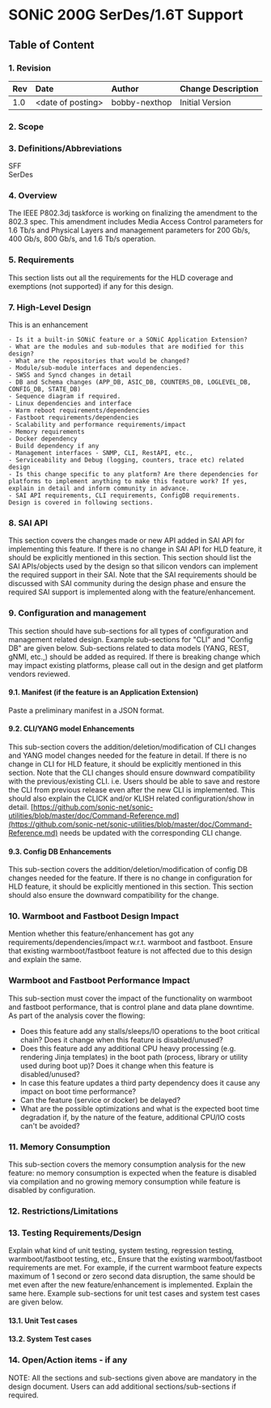 # SONiC 200G SerDes/1.6T Support

## Table of Content

### 1\. Revision

| Rev | Date | Author | Change Description |
| :---- | :---- | :---- | :---- |
| 1.0 | \<date of posting\> | bobby-nexthop | Initial Version |

### 2\. Scope

### 3\. Definitions/Abbreviations

SFF  
SerDes

### 

### 4\. Overview

The IEEE P802.3dj taskforce is working on finalizing the amendment to the 802.3 spec. This amendment includes Media Access Control parameters for 1.6 Tb/s and Physical Layers and management parameters for 200 Gb/s, 400 Gb/s, 800 Gb/s, and 1.6 Tb/s operation. 

### 5\. Requirements

This section lists out all the requirements for the HLD coverage and exemptions (not supported) if any for this design.

### 7\. High-Level Design

This is an enhancement 

```
- Is it a built-in SONiC feature or a SONiC Application Extension?
- What are the modules and sub-modules that are modified for this design?
- What are the repositories that would be changed?
- Module/sub-module interfaces and dependencies. 
- SWSS and Syncd changes in detail
- DB and Schema changes (APP_DB, ASIC_DB, COUNTERS_DB, LOGLEVEL_DB, CONFIG_DB, STATE_DB)
- Sequence diagram if required.
- Linux dependencies and interface
- Warm reboot requirements/dependencies
- Fastboot requirements/dependencies
- Scalability and performance requirements/impact
- Memory requirements
- Docker dependency
- Build dependency if any
- Management interfaces - SNMP, CLI, RestAPI, etc.,
- Serviceability and Debug (logging, counters, trace etc) related design
- Is this change specific to any platform? Are there dependencies for platforms to implement anything to make this feature work? If yes, explain in detail and inform community in advance.
- SAI API requirements, CLI requirements, ConfigDB requirements. Design is covered in following sections.
```

### 8\. SAI API

This section covers the changes made or new API added in SAI API for implementing this feature. If there is no change in SAI API for HLD feature, it should be explicitly mentioned in this section. This section should list the SAI APIs/objects used by the design so that silicon vendors can implement the required support in their SAI. Note that the SAI requirements should be discussed with SAI community during the design phase and ensure the required SAI support is implemented along with the feature/enhancement.

### 9\. Configuration and management

This section should have sub-sections for all types of configuration and management related design. Example sub-sections for "CLI" and "Config DB" are given below. Sub-sections related to data models (YANG, REST, gNMI, etc.,) should be added as required. If there is breaking change which may impact existing platforms, please call out in the design and get platform vendors reviewed.

#### 9.1. Manifest (if the feature is an Application Extension)

Paste a preliminary manifest in a JSON format.

#### 9.2. CLI/YANG model Enhancements

This sub-section covers the addition/deletion/modification of CLI changes and YANG model changes needed for the feature in detail. If there is no change in CLI for HLD feature, it should be explicitly mentioned in this section. Note that the CLI changes should ensure downward compatibility with the previous/existing CLI. i.e. Users should be able to save and restore the CLI from previous release even after the new CLI is implemented. This should also explain the CLICK and/or KLISH related configuration/show in detail. [https://github.com/sonic-net/sonic-utilities/blob/master/doc/Command-Reference.md](https://github.com/sonic-net/sonic-utilities/blob/master/doc/Command-Reference.md) needs be updated with the corresponding CLI change.

#### 9.3. Config DB Enhancements

This sub-section covers the addition/deletion/modification of config DB changes needed for the feature. If there is no change in configuration for HLD feature, it should be explicitly mentioned in this section. This section should also ensure the downward compatibility for the change.

### 10\. Warmboot and Fastboot Design Impact

Mention whether this feature/enhancement has got any requirements/dependencies/impact w.r.t. warmboot and fastboot. Ensure that existing warmboot/fastboot feature is not affected due to this design and explain the same.

### Warmboot and Fastboot Performance Impact

This sub-section must cover the impact of the functionality on warmboot and fastboot performance, that is control plane and data plane downtime. As part of the analysis cover the flowing:

- Does this feature add any stalls/sleeps/IO operations to the boot critical chain? Does it change when this feature is disabled/unused?  
- Does this feature add any additional CPU heavy processing (e.g. rendering Jinja templates) in the boot path (process, library or utility used during boot up)? Does it change when this feature is disabled/unused?  
- In case this feature updates a third party dependency does it cause any impact on boot time performance?  
- Can the feature (service or docker) be delayed?  
- What are the possible optimizations and what is the expected boot time degradation if, by the nature of the feature, additional CPU/IO costs can't be avoided?

### 11\. Memory Consumption

This sub-section covers the memory consumption analysis for the new feature: no memory consumption is expected when the feature is disabled via compilation and no growing memory consumption while feature is disabled by configuration.

### 12\. Restrictions/Limitations

### 13\. Testing Requirements/Design

Explain what kind of unit testing, system testing, regression testing, warmboot/fastboot testing, etc., Ensure that the existing warmboot/fastboot requirements are met. For example, if the current warmboot feature expects maximum of 1 second or zero second data disruption, the same should be met even after the new feature/enhancement is implemented. Explain the same here. Example sub-sections for unit test cases and system test cases are given below.

#### 13.1. Unit Test cases

#### 13.2. System Test cases

### 14\. Open/Action items \- if any

NOTE: All the sections and sub-sections given above are mandatory in the design document. Users can add additional sections/sub-sections if required.  
